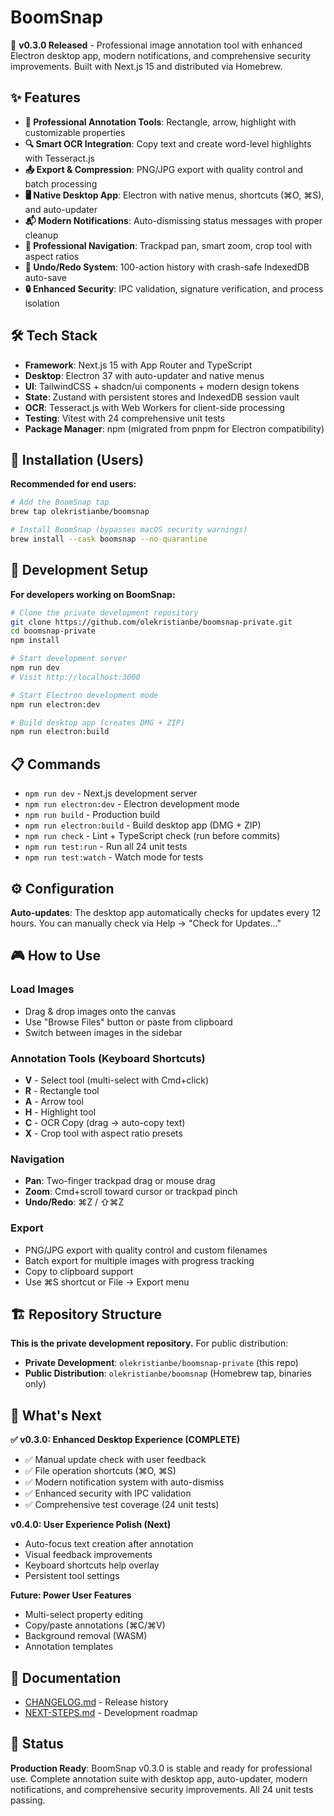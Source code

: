 # BoomSnap

🚀 **v0.3.0 Released** - Professional image annotation tool with enhanced Electron desktop app, modern notifications, and comprehensive security improvements. Built with Next.js 15 and distributed via Homebrew.

## ✨ Features

- **🎯 Professional Annotation Tools**: Rectangle, arrow, highlight with customizable properties
- **🔍 Smart OCR Integration**: Copy text and create word-level highlights with Tesseract.js
- **📤 Export & Compression**: PNG/JPG export with quality control and batch processing
- **🖥️ Native Desktop App**: Electron with native menus, shortcuts (⌘O, ⌘S), and auto-updater
- **📬 Modern Notifications**: Auto-dismissing status messages with proper cleanup
- **🎨 Professional Navigation**: Trackpad pan, smart zoom, crop tool with aspect ratios
- **🔄 Undo/Redo System**: 100-action history with crash-safe IndexedDB auto-save
- **🔒 Enhanced Security**: IPC validation, signature verification, and process isolation

## 🛠 Tech Stack

- **Framework**: Next.js 15 with App Router and TypeScript
- **Desktop**: Electron 37 with auto-updater and native menus
- **UI**: TailwindCSS + shadcn/ui components + modern design tokens
- **State**: Zustand with persistent stores and IndexedDB session vault
- **OCR**: Tesseract.js with Web Workers for client-side processing
- **Testing**: Vitest with 24 comprehensive unit tests
- **Package Manager**: npm (migrated from pnpm for Electron compatibility)

## 🍺 Installation (Users)

**Recommended for end users:**

```bash
# Add the BoomSnap tap
brew tap olekristianbe/boomsnap

# Install BoomSnap (bypasses macOS security warnings)
brew install --cask boomsnap --no-quarantine
```

## 🚀 Development Setup

**For developers working on BoomSnap:**

```bash
# Clone the private development repository
git clone https://github.com/olekristianbe/boomsnap-private.git
cd boomsnap-private
npm install

# Start development server
npm run dev
# Visit http://localhost:3000

# Start Electron development mode
npm run electron:dev

# Build desktop app (creates DMG + ZIP)
npm run electron:build
```

## 📋 Commands

- `npm run dev` - Next.js development server
- `npm run electron:dev` - Electron development mode
- `npm run build` - Production build
- `npm run electron:build` - Build desktop app (DMG + ZIP)
- `npm run check` - Lint + TypeScript check (run before commits)
- `npm run test:run` - Run all 24 unit tests
- `npm run test:watch` - Watch mode for tests

## ⚙️ Configuration

**Auto-updates**: The desktop app automatically checks for updates every 12 hours. You can manually check via Help → "Check for Updates..."

## 🎮 How to Use

### **Load Images**
- Drag & drop images onto the canvas
- Use "Browse Files" button or paste from clipboard
- Switch between images in the sidebar

### **Annotation Tools** (Keyboard Shortcuts)
- **V** - Select tool (multi-select with Cmd+click)
- **R** - Rectangle tool 
- **A** - Arrow tool
- **H** - Highlight tool  
- **C** - OCR Copy (drag → auto-copy text)
- **X** - Crop tool with aspect ratio presets

### **Navigation**
- **Pan**: Two-finger trackpad drag or mouse drag
- **Zoom**: Cmd+scroll toward cursor or trackpad pinch
- **Undo/Redo**: ⌘Z / ⇧⌘Z

### **Export**
- PNG/JPG export with quality control and custom filenames
- Batch export for multiple images with progress tracking
- Copy to clipboard support
- Use ⌘S shortcut or File → Export menu

## 🏗️ Repository Structure

**This is the private development repository.** For public distribution:

- **Private Development**: `olekristianbe/boomsnap-private` (this repo)
- **Public Distribution**: `olekristianbe/boomsnap` (Homebrew tap, binaries only)

## 🚀 What's Next

**✅ v0.3.0: Enhanced Desktop Experience (COMPLETE)**
- ✅ Manual update check with user feedback
- ✅ File operation shortcuts (⌘O, ⌘S)
- ✅ Modern notification system with auto-dismiss
- ✅ Enhanced security with IPC validation
- ✅ Comprehensive test coverage (24 unit tests)

**v0.4.0: User Experience Polish (Next)**
- Auto-focus text creation after annotation
- Visual feedback improvements
- Keyboard shortcuts help overlay
- Persistent tool settings

**Future: Power User Features**
- Multi-select property editing
- Copy/paste annotations (⌘C/⌘V)
- Background removal (WASM)
- Annotation templates

## 📄 Documentation

- [CHANGELOG.md](CHANGELOG.md) - Release history
- [NEXT-STEPS.md](NEXT-STEPS.md) - Development roadmap

## 🎯 Status

**Production Ready**: BoomSnap v0.3.0 is stable and ready for professional use. Complete annotation suite with desktop app, auto-updater, modern notifications, and comprehensive security improvements. All 24 unit tests passing.

